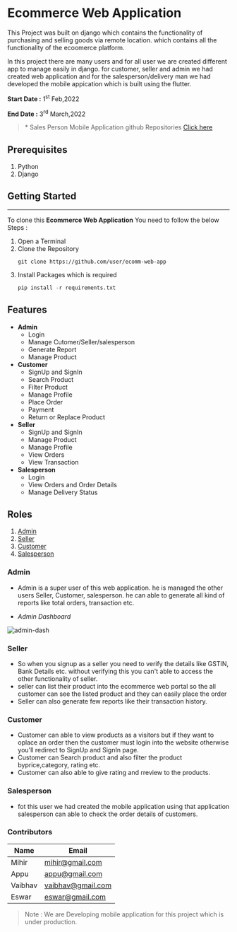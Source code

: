 # Ecommerce Web Application

This Project was built on django which contains the functionality of purchasing and selling goods via remote location. which contains all the functionality of the ecoomerce platform. 

In this project there are many users and for all user we are created different app to manage easily in django. for customer, seller and admin we had created web application and for the salesperson/delivery man we had developed the mobile appication which is built using the flutter.

<!-- Project start and end date  -->
**Start Date :** 1<sup>st</sup> Feb,2022

**End Date :** 3<sup>rd</sup> March,2022

<!-- Escaping Characters used -->
> \* Sales Person Mobile Application github Repositories [Click here](http://google.com/)


## Prerequisites

1. Python 
2. Django



## Getting Started
---
To clone this **Ecommerce Web Application** You need to follow the below Steps :
1. Open a Terminal
2. Clone the Repository
    ```
    git clone https://github.com/user/ecomm-web-app
    ```
3. Install Packages which is required
    ```python 
    pip install -r requirements.txt
    ```
## Features
+ **Admin** 
    - Login 
    - Manage Cutomer/Seller/salesperson
    - Generate Report
    - Manage Product
+ **Customer**
    - SignUp and SignIn
    - Search Product
    - Filter Product
    - Manage Profile
    - Place Order
    - Payment
    - Return or Replace Product
+ **Seller**
    - SignUp and SignIn
    - Manage Product
    - Manage Profile
    - View Orders
    - View Transaction
+ **Salesperson**
    - Login
    - View Orders and Order Details
    - Manage Delivery Status
    

## Roles
1. [Admin](#admin)
2. [Seller](#seller)
3. [Customer](#customer)
4. [Salesperson](#salesperson)


### Admin
 - Admin is a super user of this web application. he is managed the other users Seller, Customer, salesperson. he can able to generate all kind of reports like total orders, transaction etc.



 - *Admin Dashboard*
  
![admin-dash](https://ecommerce-admin.com/assets/images/main.webp)

### Seller
- So when you signup as a seller you need to verify the details like GSTIN, Bank Details etc. without verifying this you can't able to access the other functionality of seller.
- seller can list their product into the ecommerce web portal so the all customer can see the listed product and they can easily place the order
- Seller can also generate few reports like their transaction history.


### Customer
- Customer can able to view products as a visitors but if they want to oplace an order then the customer must login into the website otherwise you'll redirect to SignUp and SignIn page.
- Customer can Search product and also filter the product byprice,category, rating etc.
- Customer can also able to give rating and rreview to the products.


### Salesperson
- fot this user we had created the mobile application using that application salesperson can able to check the order details of customers.

### **Contributors**

| Name  | Email |
| ------------- | ------------- |
| Mihir  | mihir@gmail.com  |
| Appu  | appu@gmail.com  |
| Vaibhav  | vaibhav@gmail.com  |
| Eswar  | eswar@gmail.com  |

> Note : We are Developing mobile application for this project which is under production.

